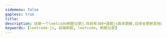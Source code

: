 ```yaml
---
sidemenu: false
gapless: true
title: 
description: 这是一个leetcode刷题记录📝,目前有300+道题js版本题解,后续会更新其他语言版本,欢迎PR👋
keywords: [leetcode-js, 前端刷题, leetcode, 刷题记录]
---
```


<!-- <code src="./home" inline></code> -->